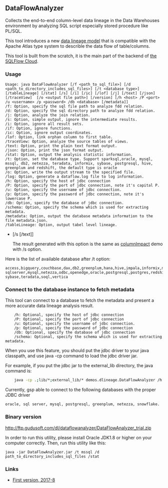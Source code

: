 ## DataFlowAnalyzer
Collects the end-to-end column-level data lineage in the Data Warehouses environment 
by analyzing SQL script especially stored procedure like PL/SQL.

This tool introduces a new [data lineage model](sqlflow-data-lineage-model-reference.pdf) 
that is compatible with the Apache Atlas type system to describle the data flow of table/columns. 

This tool is built from the scratch, it is the main part of the backend of [the SQLFlow Cloud](https://sqlflow.gudusoft.com).


### Usage
```
Usage: java DataFlowAnalyzer [/f <path_to_sql_file>] [/d <path_to_directory_includes_sql_files>] [/t <database type>] [/tableLineage] [/stat] [/s] [/i] [/ic] [/lof] [/j] [/text] [/json] [/traceView]  [/o <output file path>] [/version] [/h <host> /P <port> /u <username> /p <password> /db <database> [/metadata]]
/f: Option, specify the sql file path to analyze fdd relation.
/d: Option, specify the sql directory path to analyze fdd relation.
/j: Option, analyze the join relation.
/s: Option, simple output, ignore the intermediate results.
/i: Option, ignore all result sets.
/if: Option, ignore functions.
/ic: Option, ignore output coordinates.
/lof: Option, link orphan column to first table.
/traceView: Option, analyze the source tables of views.
/text: Option, print the plain text format output.
/json: Option, print the json format output.
/stat: Option, output the analysis statistic information.
/t: Option, set the database type. Support sparksql,oracle, mysql, mssql, db2, netezza, teradata, informix, sybase, postgresql, hive, greenplum and redshift, the default type is oracle
/o: Option, write the output stream to the specified file.
/log: Option, generate a dataflow.log file to log information.
/h: Option, specify the host of jdbc connection
/P: Option, specify the port of jdbc connection, note it's capital P.
/u: Option, specify the username of jdbc connection.
/p: Option, specify the password of jdbc connection, note it's lowercase P.
/db: Option, specify the database of jdbc connection.
/schema: Option, specify the schema which is used for extracting metadata.
/metadata: Option, output the database metadata information to the file metadata.json.
/tableLineage: Option, output tabel level lineage.
```


- [/s [/text]]
	
	The result generated with this option is the same as [columnImpact](../columnImpact) demo with /s option.
	

Here is the list of available database after /t option:
```
access,bigquery,couchbase,dax,db2,greenplum,hana,hive,impala,informix,mdx,mssql,
sqlserver,mysql,netezza,odbc,openedge,oracle,postgresql,postgres,redshift,snowflake,
sybase,teradata,soql,vertica
```

	
### Connect to the database instance to fetch metadata
This tool can connect to a database to fetch the metadata and present a more accurate data lineage analysis result.
```
	/h: Optional, specify the host of jdbc connection
	/P: Optional, specify the port of jdbc connection
	/u: Optional, specify the username of jdbc connection.
	/p: Optional, specify the password of jdbc connection
	/db: Optional, specify the database of jdbc connection
	/schema: Optional, specify the schema which is used for extracting metadata.
```

When you use this feature, you should put the jdbc driver to your java classpath, and use java -cp command to load the jdbc driver jar.

For example, if you put the jdbc jar to the external_lib directory, the java command is:
```sh
	java -cp .;lib/*;external_lib/* demos.dlineage.DataFlowAnalyzer /h localhost /P 3306 /u root /p password /db sample /t mysql /f sample.sql /s /json 

```
Currently, gsp able to connect to the following databases with the proper JDBC driver
```
oracle, sql server, mysql, postgresql, greenplum, netezza, snowflake.
```

	
### Binary version
http://ftp.gudusoft.com/dl/dataflowanalyzer/DataFlowAnalyzer_trial.zip

In order to run this utility, please install Oracle JDK1.8 or higher on your computer correctly.
Then, run this utility like this:

```
java -jar DataFlowAnalyzer.jar /t mssql /d path_to_directory_includes_sql_files /stat
```



### Links
- [First version, 2017-8](https://github.com/sqlparser/wings/issues/494)